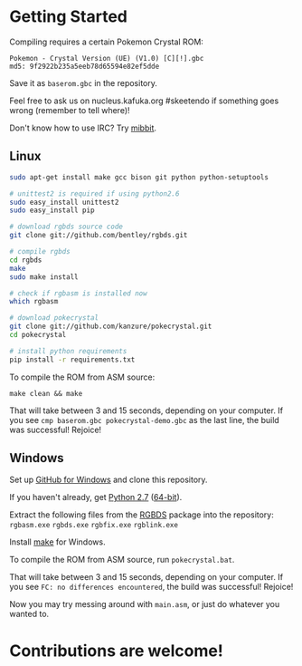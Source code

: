 # Getting Started

Compiling requires a certain Pokemon Crystal ROM:

```
Pokemon - Crystal Version (UE) (V1.0) [C][!].gbc
md5: 9f2922b235a5eeb78d65594e82ef5dde
```

Save it as `baserom.gbc` in the repository.


Feel free to ask us on nucleus.kafuka.org #skeetendo if something goes wrong (remember to tell where)!

Don't know how to use IRC? Try [mibbit](http://chat.mibbit.com/?server=nucleus.kafuka.org&channel=#skeetendo).


## Linux

```bash
sudo apt-get install make gcc bison git python python-setuptools 

# unittest2 is required if using python2.6
sudo easy_install unittest2
sudo easy_install pip

# download rgbds source code
git clone git://github.com/bentley/rgbds.git

# compile rgbds
cd rgbds
make
sudo make install

# check if rgbasm is installed now
which rgbasm

# download pokecrystal
git clone git://github.com/kanzure/pokecrystal.git
cd pokecrystal

# install python requirements
pip install -r requirements.txt
```

To compile the ROM from ASM source:
```
make clean && make
```

That will take between 3 and 15 seconds, depending on your computer. If you see
`cmp baserom.gbc pokecrystal-demo.gbc` as the last line, the build was successful! Rejoice!


## Windows

Set up [GitHub for Windows](http://windows.github.com/) and clone this repository.

If you haven't already, get [Python 2.7](http://www.python.org/ftp/python/2.7.3/python-2.7.3.msi) ([64-bit](http://www.python.org/ftp/python/2.7.3/python-2.7.3.amd64.msi)).

Extract the following files from the [RGBDS](https://github.com/downloads/bentley/rgbds/rgbds-0.0.1.zip) package into the repository:
`rgbasm.exe`
`rgbds.exe`
`rgbfix.exe`
`rgblink.exe`

Install [make](http://gnuwin32.sourceforge.net/downlinks/make.php) for Windows.

To compile the ROM from ASM source, run `pokecrystal.bat`.

That will take between 3 and 15 seconds, depending on your computer. If you see
`FC: no differences encountered`, the build was successful! Rejoice!

Now you may try messing around with `main.asm`, or just do whatever you wanted to.


# Contributions are welcome!

